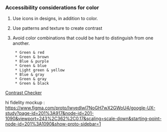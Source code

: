 ### Accessibility considerations for color 

1. Use icons in designs, in addition to color. 
2. Use patterns and texture to create contrast
3. Avoid color combinations that could be hard to distinguish from one another. 

        * Green & red
        * Green & brown
        * Blue & purple
        * Green & blue
        * Light green & yellow
        * Blue & gray
        * Green & gray
        * Green & black

[Contrast Checker](https://webaim.org/resources/contrastchecker/)

hi fidelity mockup : https://www.figma.com/proto/Iwyedlwl7NoGH7wX2GWoU4/google-UX-study?page-id=201%3A917&node-id=201-1090&viewport=243%2C362%2C0.17&scaling=scale-down&starting-point-node-id=201%3A1090&show-proto-sidebar=1


